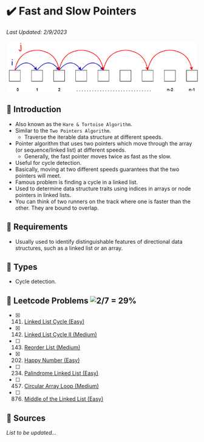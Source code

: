 # :heavy_check_mark: Fast and Slow Pointers
*Last Updated: 2/9/2023*

![Image of a fast and slow pointers](../images/patterns/fast-and-slow-pointers/fast-and-slow-pointers.png)

## :round_pushpin: Introduction
- Also known as the `Hare & Tortoise Algorithm`.
- Similar to the `Two Pointers Algorithm`.
  - Traverse the iterable data structure at different speeds.
- Pointer algorithm that uses two pointers which move through the array (or sequence/linked list) at different speeds.
  - Generally, the fast pointer moves twice as fast as the slow.
- Useful for cycle detection.
- Basically, moving at two different speeds guarantees that the two pointers will meet.
- Famous problem is finding a cycle in a linked list.
- Used to determine data structure traits using indices in arrays or node pointers in linked lists.
- You can think of two runners on the track where one is faster than the other. They are bound to overlap.

## :round_pushpin: Requirements
- Usually used to identify distinguishable features of directional data structures, such as a linked list or an array.

## :round_pushpin: Types
- Cycle detection.

## :round_pushpin: Leetcode Problems ![2/7 = 29%](https://progress-bar.dev/29)

- [x] 141. [Linked List Cycle (Easy)](https://leetcode.com/problems/linked-list-cycle/)
- [x] 142. [Linked List Cycle II (Medium)](https://leetcode.com/problems/linked-list-cycle-ii/)
- [ ] 143. [Reorder List (Medium)](https://leetcode.com/problems/reorder-list/)
- [x] 202. [Happy Number (Easy)](https://leetcode.com/problems/happy-number/)
- [ ] 234. [Palindrome Linked List (Easy)](https://leetcode.com/problems/palindrome-linked-list/)
- [ ] 457. [Circular Array Loop (Medium)](https://leetcode.com/problems/circular-array-loop/)
- [ ] 876. [Middle of the Linked List (Easy)](https://leetcode.com/problems/middle-of-the-linked-list/)

## :round_pushpin: Sources
*List to be updated...*
